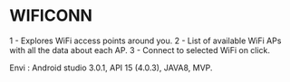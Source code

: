 # WIFICONN

1 -  Explores WiFi access points around you.
2 -  List of available WiFi APs with all the data about each AP.
3 -  Connect to selected WiFi on click.

Envi : Android studio 3.0.1, API 15 (4.0.3), JAVA8, MVP.
